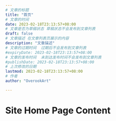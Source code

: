 ```yaml
---
# 文章的标题
title: "首页"
# 文章的时间
date: 2023-02-18T23:13:57+08:00
# 文章是否为草稿状态 草稿状态不会发布到文章列表
draft: false
# 文章描述 在文章列表页展示的内容
description: "文章描述"
# 文章的过期时间  过期后不会发布到文章列表
#expiryDate: 2023-02-18T23:13:57+08:00 
# 文章的发布时间  未到达发布时间不会发布到文章列表
#publishDate: 2023-02-18T23:13:57+08:00
# 上次修改的日期
lastmod: 2023-02-18T23:13:57+08:00
# 作者
author: "OverookArt"

---
```


# Site Home Page Content   

